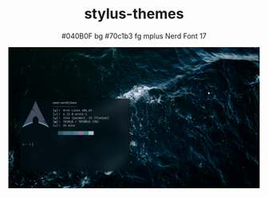 <div align="center">
  
# stylus-themes
#040B0F bg
#70c1b3 fg
mplus Nerd Font 17

<div align="center">

<div style="text-align: center; margin-bottom: 50px;">

  <img src="arch1.png" alt="Rice Setup Preview" width="800">
</div>  

